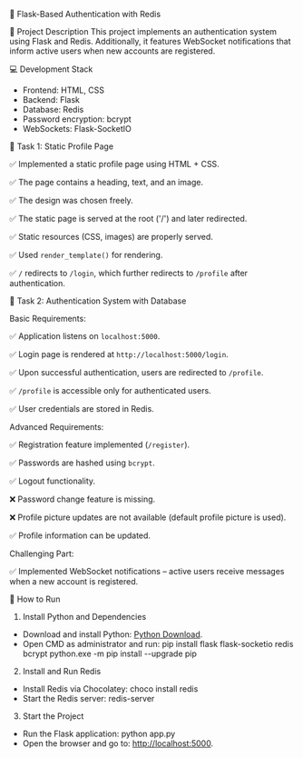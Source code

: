 📍 Flask-Based Authentication with Redis

📎 Project Description
This project implements an authentication system using Flask and Redis. Additionally, it features WebSocket notifications that inform active users when new accounts are registered.

💻 Development Stack 
- Frontend: HTML, CSS
- Backend: Flask
- Database: Redis
- Password encryption: bcrypt
- WebSockets: Flask-SocketIO

📌 Task 1: Static Profile Page

✅ Implemented a static profile page using HTML + CSS.

✅ The page contains a heading, text, and an image.

✅ The design was chosen freely.

✅ The static page is served at the root ('/') and later redirected.

✅ Static resources (CSS, images) are properly served.

✅ Used `render_template()` for rendering.

✅ `/` redirects to `/login`, which further redirects to `/profile` after authentication.

📌 Task 2: Authentication System with Database

Basic Requirements:

✅ Application listens on `localhost:5000`.

✅ Login page is rendered at `http://localhost:5000/login`.

✅ Upon successful authentication, users are redirected to `/profile`.

✅ `/profile` is accessible only for authenticated users.

✅ User credentials are stored in Redis.

Advanced Requirements:

✅ Registration feature implemented (`/register`).

✅ Passwords are hashed using `bcrypt`.

✅ Logout functionality.

❌ Password change feature is missing.

❌ Profile picture updates are not available (default profile picture is used).

✅ Profile information can be updated.

Challenging Part:

✅ Implemented WebSocket notifications – active users receive messages when a new account is registered.

🚀 How to Run

1. Install Python and Dependencies
- Download and install Python: [Python Download](https://www.python.org/downloads/release/python-3132/).
- Open CMD as administrator and run:
  pip install flask flask-socketio redis bcrypt
  python.exe -m pip install --upgrade pip

2. Install and Run Redis
- Install Redis via Chocolatey:
  choco install redis
- Start the Redis server:
  redis-server

3. Start the Project
- Run the Flask application:
  python app.py
- Open the browser and go to: [http://localhost:5000](http://localhost:5000).
